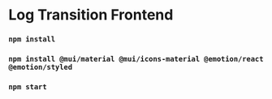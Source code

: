 # Log Transition Frontend

### `npm install`

### `npm install @mui/material @mui/icons-material @emotion/react @emotion/styled`

### `npm start`




